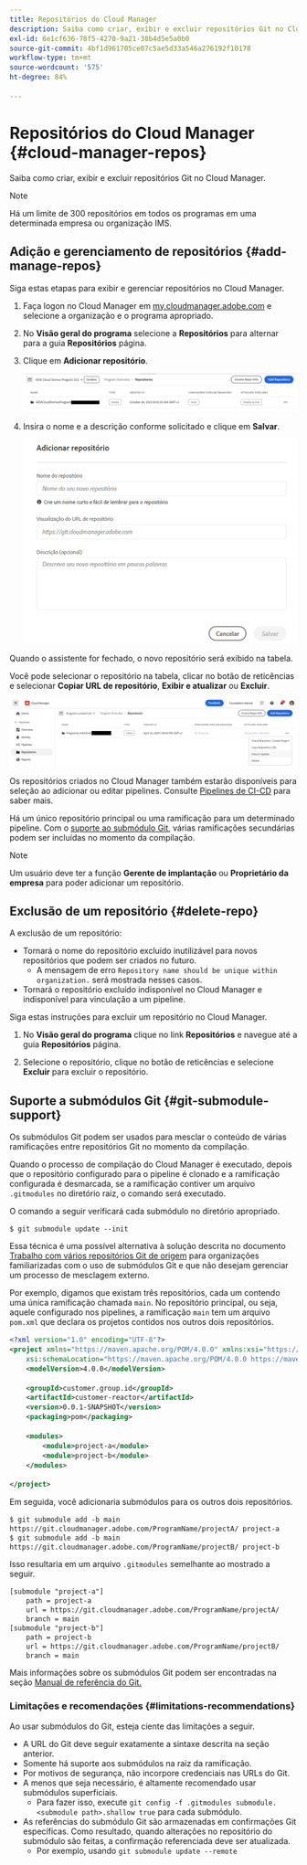 ```yaml
---
title: Repositórios do Cloud Manager
description: Saiba como criar, exibir e excluir repositórios Git no Cloud Manager.
exl-id: 6e1cf636-78f5-4270-9a21-38b4d5e5a0b0
source-git-commit: 4bf1d961705ce07c5ae5d33a546a276192f10178
workflow-type: tm+mt
source-wordcount: '575'
ht-degree: 84%

---
```



# Repositórios do Cloud Manager {#cloud-manager-repos}

Saiba como criar, exibir e excluir repositórios Git no Cloud Manager.

>[!NOTE]
>
>Há um limite de 300 repositórios em todos os programas em uma determinada empresa ou organização IMS.

## Adição e gerenciamento de repositórios {#add-manage-repos}

Siga estas etapas para exibir e gerenciar repositórios no Cloud Manager.

1. Faça logon no Cloud Manager em [my.cloudmanager.adobe.com](https://my.cloudmanager.adobe.com/) e selecione a organização e o programa apropriado.

1. No **Visão geral do programa** selecione a **Repositórios** para alternar para a guia **Repositórios** página.

1. Clique em **Adicionar repositório**.

   ![Botão Adicionar repositório](/help/implementing/cloud-manager/assets/repos/create-repo2.png)

1. Insira o nome e a descrição conforme solicitado e clique em **Salvar**.

   ![Caixa de diálogo Adicionar repositório](/help/implementing/cloud-manager/assets/repos/repo-1.png)

Quando o assistente for fechado, o novo repositório será exibido na tabela.

Você pode selecionar o repositório na tabela, clicar no botão de reticências e selecionar **Copiar URL de repositório**, **Exibir e atualizar** ou **Excluir**.

![Opções do repositório](/help/implementing/cloud-manager/assets/repos/create-repo3.png)

Os repositórios criados no Cloud Manager também estarão disponíveis para seleção ao adicionar ou editar pipelines. Consulte [Pipelines de CI-CD](/help/implementing/cloud-manager/configuring-pipelines/introduction-ci-cd-pipelines.md) para saber mais.

Há um único repositório principal ou uma ramificação para um determinado pipeline. Com o [suporte ao submódulo Git](#git-submodule-support), várias ramificações secundárias podem ser incluídas no momento da compilação.

>[!NOTE]
>
>Um usuário deve ter a função **Gerente de implantação** ou **Proprietário da empresa** para poder adicionar um repositório.

## Exclusão de um repositório {#delete-repo}

A exclusão de um repositório:

* Tornará o nome do repositório excluído inutilizável para novos repositórios que podem ser criados no futuro.
   * A mensagem de erro `Repository name should be unique within organization.` será mostrada nesses casos.
* Tornará o repositório excluído indisponível no Cloud Manager e indisponível para vinculação a um pipeline.

Siga estas instruções para excluir um repositório no Cloud Manager.

1. No **Visão geral do programa** clique no link **Repositórios** e navegue até a guia **Repositórios** página.

1. Selecione o repositório, clique no botão de reticências e selecione **Excluir** para excluir o repositório.

## Suporte a submódulos Git {#git-submodule-support}

Os submódulos Git podem ser usados para mesclar o conteúdo de várias ramificações entre repositórios Git no momento da compilação.

Quando o processo de compilação do Cloud Manager é executado, depois que o repositório configurado para o pipeline é clonado e a ramificação configurada é desmarcada, se a ramificação contiver um arquivo `.gitmodules` no diretório raiz, o comando será executado.

O comando a seguir verificará cada submódulo no diretório apropriado.

```
$ git submodule update --init
```

Essa técnica é uma possível alternativa à solução descrita no documento [Trabalho com vários repositórios Git de origem](/help/implementing/cloud-manager/managing-code/working-with-multiple-source-git-repositories.md) para organizações familiarizadas com o uso de submódulos Git e que não desejam gerenciar um processo de mesclagem externo.

Por exemplo, digamos que existam três repositórios, cada um contendo uma única ramificação chamada `main`. No repositório principal, ou seja, aquele configurado nos pipelines, a ramificação `main` tem um arquivo `pom.xml` que declara os projetos contidos nos outros dois repositórios.

```xml
<?xml version="1.0" encoding="UTF-8"?>
<project xmlns="https://maven.apache.org/POM/4.0.0" xmlns:xsi="https://www.w3.org/2001/XMLSchema-instance"
    xsi:schemaLocation="https://maven.apache.org/POM/4.0.0 https://maven.apache.org/maven-v4_0_0.xsd">
    <modelVersion>4.0.0</modelVersion>
   
    <groupId>customer.group.id</groupId>
    <artifactId>customer-reactor</artifactId>
    <version>0.0.1-SNAPSHOT</version>
    <packaging>pom</packaging>
   
    <modules>
        <module>project-a</module>
        <module>project-b</module>
    </modules>
   
</project>
```

Em seguida, você adicionaria submódulos para os outros dois repositórios.

```shell
$ git submodule add -b main https://git.cloudmanager.adobe.com/ProgramName/projectA/ project-a
$ git submodule add -b main https://git.cloudmanager.adobe.com/ProgramName/projectB/ project-b
```

Isso resultaria em um arquivo `.gitmodules` semelhante ao mostrado a seguir.

```text
[submodule "project-a"]
    path = project-a
    url = https://git.cloudmanager.adobe.com/ProgramName/projectA/
    branch = main
[submodule "project-b"]
    path = project-b
    url = https://git.cloudmanager.adobe.com/ProgramName/projectB/
    branch = main
```

Mais informações sobre os submódulos Git podem ser encontradas na seção [Manual de referência do Git.](https://git-scm.com/book/en/v2/Git-Tools-Submodules)

### Limitações e recomendações {#limitations-recommendations}

Ao usar submódulos do Git, esteja ciente das limitações a seguir.

* A URL do Git deve seguir exatamente a sintaxe descrita na seção anterior.
* Somente há suporte aos submódulos na raiz da ramificação.
* Por motivos de segurança, não incorpore credenciais nas URLs do Git.
* A menos que seja necessário, é altamente recomendado usar submódulos superficiais.
   * Para fazer isso, execute `git config -f .gitmodules submodule.<submodule path>.shallow true` para cada submódulo.
* As referências do submódulo Git são armazenadas em confirmações Git específicas. Como resultado, quando alterações no repositório do submódulo são feitas, a confirmação referenciada deve ser atualizada.
   * Por exemplo, usando `git submodule update --remote`
